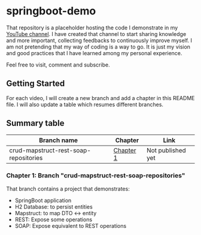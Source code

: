 # springboot-demo

That repository is a placeholder hosting the code I demonstrate in my [YouTube channel](https://www.youtube.com/user/Jesebmini/videos). I have created that channel to start sharing knowledge and 
more important, collecting feedbacks to continuously improve myself. I am not pretending that my way of coding is a way to go. It is just my vision and good practices that I have learned among my 
personal experience.

Feel free to visit, comment and subscribe.

## Getting Started

For each video, I will create a new branch and add a chapter in this README file. I will also update a table which resumes different branches.

## Summary table

| Branch name                           | Chapter            | Link              |
| -----------                           | -------            | ----              |
| crud-mapstruct-rest-soap-repositories | [Chapter 1](#c1)   | Not published yet |


### <a name="c1"></a> Chapter 1: Branch "crud-mapstruct-rest-soap-repositories"

That branch contains a project that demonstrates: 
- SpringBoot application
- H2 Database: to persist entities
- Mapstruct: to map DTO <-> entity
- REST: Expose some operations
- SOAP: Expose equivalent to REST operations